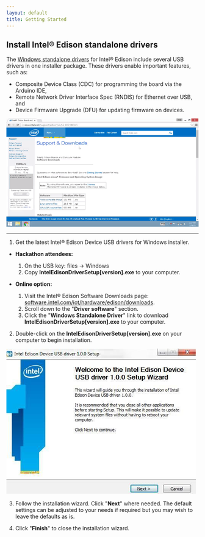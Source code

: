 ```yaml
---
layout: default
title: Getting Started
---
```


## Install Intel® Edison standalone drivers

The [Windows standalone drivers](https://software.intel.com/iot/hardware/edison/downloads) for Intel® Edison include several USB drivers in one installer package. These drivers enable important features, such as:

* Composite Device Class (CDC) for programming the board via the Arduino IDE,
* Remote Network Driver Interface Spec (RNDIS) for Ethernet over USB, and
* Device Firmware Upgrade (DFU) for updating firmware on devices.

![Animated gif: installing Intel® Edison drivers](images/install_edison_drivers-animated.gif)

---

1. Get the latest Intel® Edison Device USB drivers for Windows installer.

  * **Hackathon attendees:**
  
    1. On the USB key: files → Windows
    2. Copy **IntelEdisonDriverSetup[version].exe** to your computer.

  * **Online option:**

    1. Visit the Intel® Edison Software Downloads page: [software.intel.com/iot/hardware/edison/downloads](https://software.intel.com/iot/hardware/edison/downloads).
    2. Scroll down to the "**Driver software**" section. 
    3. Click the "**Windows Standalone Driver**" link to download **IntelEdisonDriverSetup[version].exe** to your computer.

2. Double-click on the **IntelEdisonDriverSetup[version].exe** on your computer to begin installation. 

  ![Intel® Edison USB drivers installer wizard](images/intel_edison_drivers-installer_wizard.jpg)

3. Follow the installation wizard. Click "**Next**" where needed. The default settings can be adjusted to your needs if required but you may wish to leave the defaults as is. 

4. Click "**Finish**" to close the installation wizard.
